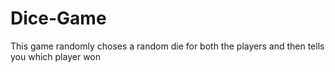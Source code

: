 # Dice-Game
This game randomly choses a random die for both the players and then tells you which player won
